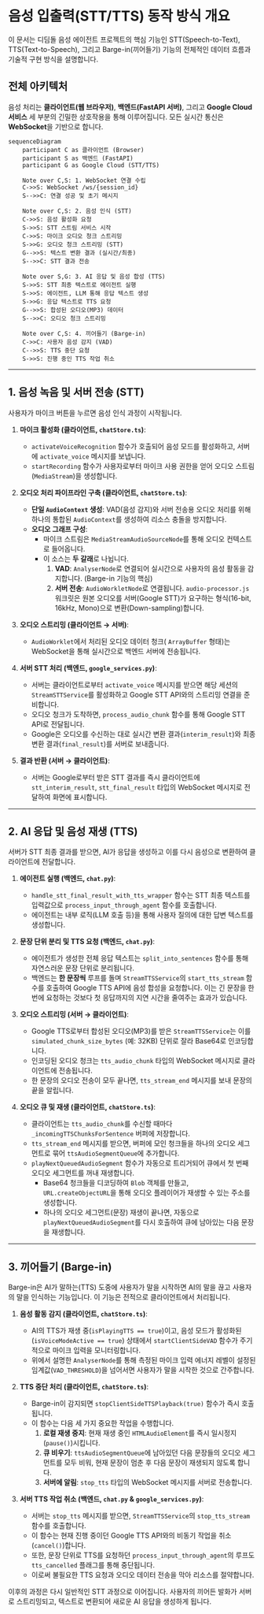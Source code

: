 # 음성 입출력(STT/TTS) 동작 방식 개요

이 문서는 디딤돌 음성 에이전트 프로젝트의 핵심 기능인 STT(Speech-to-Text), TTS(Text-to-Speech), 그리고 Barge-in(끼어들기) 기능의 전체적인 데이터 흐름과 기술적 구현 방식을 설명합니다.

## 전체 아키텍처

음성 처리는 **클라이언트(웹 브라우저)**, **백엔드(FastAPI 서버)**, 그리고 **Google Cloud 서비스** 세 부분의 긴밀한 상호작용을 통해 이루어집니다. 모든 실시간 통신은 **WebSocket**을 기반으로 합니다.

```mermaid
sequenceDiagram
    participant C as 클라이언트 (Browser)
    participant S as 백엔드 (FastAPI)
    participant G as Google Cloud (STT/TTS)

    Note over C,S: 1. WebSocket 연결 수립
    C->>S: WebSocket /ws/{session_id}
    S-->>C: 연결 성공 및 초기 메시지

    Note over C,S: 2. 음성 인식 (STT)
    C->>S: 음성 활성화 요청
    S->>S: STT 스트림 서비스 시작
    C->>S: 마이크 오디오 청크 스트리밍
    S->>G: 오디오 청크 스트리밍 (STT)
    G-->>S: 텍스트 변환 결과 (실시간/최종)
    S-->>C: STT 결과 전송

    Note over S,G: 3. AI 응답 및 음성 합성 (TTS)
    S->>S: STT 최종 텍스트로 에이전트 실행
    S->>S: 에이전트, LLM 통해 응답 텍스트 생성
    S->>G: 응답 텍스트로 TTS 요청
    G-->>S: 합성된 오디오(MP3) 데이터
    S-->>C: 오디오 청크 스트리밍

    Note over C,S: 4. 끼어들기 (Barge-in)
    C->>C: 사용자 음성 감지 (VAD)
    C-->>S: TTS 중단 요청
    S->>S: 진행 중인 TTS 작업 취소
```

---

## 1. 음성 녹음 및 서버 전송 (STT)

사용자가 마이크 버튼을 누르면 음성 인식 과정이 시작됩니다.

1.  **마이크 활성화 (클라이언트, `chatStore.ts`)**:
    *   `activateVoiceRecognition` 함수가 호출되어 음성 모드를 활성화하고, 서버에 `activate_voice` 메시지를 보냅니다.
    *   `startRecording` 함수가 사용자로부터 마이크 사용 권한을 얻어 오디오 스트림(`MediaStream`)을 생성합니다.

2.  **오디오 처리 파이프라인 구축 (클라이언트, `chatStore.ts`)**:
    *   **단일 `AudioContext` 생성**: VAD(음성 감지)와 서버 전송용 오디오 처리를 위해 하나의 통합된 `AudioContext`를 생성하여 리소스 충돌을 방지합니다.
    *   **오디오 그래프 구성**:
        *   마이크 스트림은 `MediaStreamAudioSourceNode`를 통해 오디오 컨텍스트로 들어옵니다.
        *   이 소스는 **두 갈래**로 나뉩니다.
            1.  **VAD**: `AnalyserNode`로 연결되어 실시간으로 사용자의 음성 활동을 감지합니다. (Barge-in 기능의 핵심)
            2.  **서버 전송**: `AudioWorkletNode`로 연결됩니다. `audio-processor.js` 워크릿은 원본 오디오를 서버(Google STT)가 요구하는 형식(16-bit, 16kHz, Mono)으로 변환(Down-sampling)합니다.

3.  **오디오 스트리밍 (클라이언트 → 서버)**:
    *   `AudioWorklet`에서 처리된 오디오 데이터 청크( `ArrayBuffer` 형태)는 WebSocket을 통해 실시간으로 백엔드 서버에 전송됩니다.

4.  **서버 STT 처리 (백엔드, `google_services.py`)**:
    *   서버는 클라이언트로부터 `activate_voice` 메시지를 받으면 해당 세션의 `StreamSTTService`를 활성화하고 Google STT API와의 스트리밍 연결을 준비합니다.
    *   오디오 청크가 도착하면, `process_audio_chunk` 함수를 통해 Google STT API로 전달됩니다.
    *   Google은 오디오를 수신하는 대로 실시간 변환 결과(`interim_result`)와 최종 변환 결과(`final_result`)를 서버로 보내줍니다.

5.  **결과 반환 (서버 → 클라이언트)**:
    *   서버는 Google로부터 받은 STT 결과를 즉시 클라이언트에 `stt_interim_result`, `stt_final_result` 타입의 WebSocket 메시지로 전달하여 화면에 표시합니다.

---

## 2. AI 응답 및 음성 재생 (TTS)

서버가 STT 최종 결과를 받으면, AI가 응답을 생성하고 이를 다시 음성으로 변환하여 클라이언트에 전달합니다.

1.  **에이전트 실행 (백엔드, `chat.py`)**:
    *   `handle_stt_final_result_with_tts_wrapper` 함수는 STT 최종 텍스트를 입력값으로 `process_input_through_agent` 함수를 호출합니다.
    *   에이전트는 내부 로직(LLM 호출 등)을 통해 사용자 질의에 대한 답변 텍스트를 생성합니다.

2.  **문장 단위 분리 및 TTS 요청 (백엔드, `chat.py`)**:
    *   에이전트가 생성한 전체 응답 텍스트는 `split_into_sentences` 함수를 통해 자연스러운 문장 단위로 분리됩니다.
    *   백엔드는 **한 문장씩** 루프를 돌며 `StreamTTSService`의 `start_tts_stream` 함수를 호출하여 Google TTS API에 음성 합성을 요청합니다. 이는 긴 문장을 한 번에 요청하는 것보다 첫 응답까지의 지연 시간을 줄여주는 효과가 있습니다.

3.  **오디오 스트리밍 (서버 → 클라이언트)**:
    *   Google TTS로부터 합성된 오디오(MP3)를 받은 `StreamTTSService`는 이를 `simulated_chunk_size_bytes` (예: 32KB) 단위로 잘라 Base64로 인코딩합니다.
    *   인코딩된 오디오 청크는 `tts_audio_chunk` 타입의 WebSocket 메시지로 클라이언트에 전송됩니다.
    *   한 문장의 오디오 전송이 모두 끝나면, `tts_stream_end` 메시지를 보내 문장의 끝을 알립니다.

4.  **오디오 큐 및 재생 (클라이언트, `chatStore.ts`)**:
    *   클라이언트는 `tts_audio_chunk`를 수신할 때마다 `_incomingTTSChunksForSentence` 버퍼에 저장합니다.
    *   `tts_stream_end` 메시지를 받으면, 버퍼에 모인 청크들을 하나의 오디오 세그먼트로 묶어 `ttsAudioSegmentQueue`에 추가합니다.
    *   `playNextQueuedAudioSegment` 함수가 자동으로 트리거되어 큐에서 첫 번째 오디오 세그먼트를 꺼내 재생합니다.
        *   Base64 청크들을 디코딩하여 `Blob` 객체를 만들고, `URL.createObjectURL`을 통해 오디오 플레이어가 재생할 수 있는 주소를 생성합니다.
        *   하나의 오디오 세그먼트(문장) 재생이 끝나면, 자동으로 `playNextQueuedAudioSegment`를 다시 호출하여 큐에 남아있는 다음 문장을 재생합니다.

---

## 3. 끼어들기 (Barge-in)

Barge-in은 AI가 말하는(TTS) 도중에 사용자가 말을 시작하면 AI의 말을 끊고 사용자의 말을 인식하는 기능입니다. 이 기능은 전적으로 클라이언트에서 처리됩니다.

1.  **음성 활동 감지 (클라이언트, `chatStore.ts`)**:
    *   AI의 TTS가 재생 중(`isPlayingTTS == true`)이고, 음성 모드가 활성화된(`isVoiceModeActive == true`) 상태에서 `startClientSideVAD` 함수가 주기적으로 마이크 입력을 모니터링합니다.
    *   위에서 설명한 `AnalyserNode`를 통해 측정된 마이크 입력 에너지 레벨이 설정된 임계값(`VAD_THRESHOLD`)을 넘어서면 사용자가 말을 시작한 것으로 간주합니다.

2.  **TTS 중단 처리 (클라이언트, `chatStore.ts`)**:
    *   Barge-in이 감지되면 `stopClientSideTTSPlayback(true)` 함수가 즉시 호출됩니다.
    *   이 함수는 다음 세 가지 중요한 작업을 수행합니다.
        1.  **로컬 재생 중지**: 현재 재생 중인 `HTMLAudioElement`를 즉시 일시정지(`pause()`)시킵니다.
        2.  **큐 비우기**: `ttsAudioSegmentQueue`에 남아있던 다음 문장들의 오디오 세그먼트를 모두 비워, 현재 문장이 멈춘 후 다음 문장이 재생되지 않도록 합니다.
        3.  **서버에 알림**: `stop_tts` 타입의 WebSocket 메시지를 서버로 전송합니다.

3.  **서버 TTS 작업 취소 (백엔드, `chat.py` & `google_services.py`)**:
    *   서버는 `stop_tts` 메시지를 받으면, `StreamTTSService`의 `stop_tts_stream` 함수를 호출합니다.
    *   이 함수는 현재 진행 중이던 Google TTS API와의 비동기 작업을 취소(`cancel()`)합니다.
    *   또한, 문장 단위로 TTS를 요청하던 `process_input_through_agent`의 루프도 `tts_cancelled` 플래그를 통해 중단됩니다.
    *   이로써 불필요한 TTS 요청과 오디오 데이터 전송을 막아 리소스를 절약합니다.

이후의 과정은 다시 일반적인 STT 과정으로 이어집니다. 사용자의 끼어든 발화가 서버로 스트리밍되고, 텍스트로 변환되어 새로운 AI 응답을 생성하게 됩니다. 